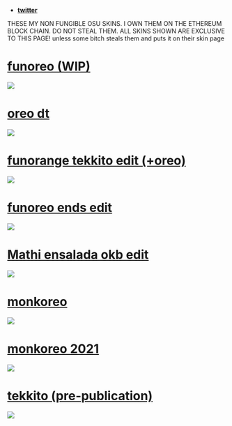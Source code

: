 * [**twitter**](https://twitter.com/kiritomc8023)

THESE MY NON FUNGIBLE OSU SKINS. I OWN THEM ON THE ETHEREUM BLOCK CHAIN. DO NOT STEAL THEM.
ALL SKINS SHOWN ARE EXCLUSIVE TO THIS PAGE! unless some bitch steals them and puts it on their skin page

# [funoreo (WIP)](https://ori09.s-ul.eu/L4Vc5Eme)
![](https://ori09.s-ul.eu/Z0OhtcUx)

# [oreo dt](https://ori09.s-ul.eu/VjRZ36BJ)
![](https://ori09.s-ul.eu/JAnAOJTY)

# [funorange tekkito edit (+oreo)](https://ori09.s-ul.eu/dE1YaPtV)
![](https://ori09.s-ul.eu/viITP1tl)

# [funoreo ends edit](https://ori09.s-ul.eu/8IuNboEF)
![](https://ori09.s-ul.eu/HInxTe8k)

# [Mathi ensalada okb edit](https://ori09.s-ul.eu/lHj4JhjX)
![](https://ori09.s-ul.eu/xQ6oIlfO)

# [monkoreo](https://ori09.s-ul.eu/FWutI8Y0)
![](https://ori09.s-ul.eu/Wfv0gAFv)

# [monkoreo 2021](https://ori09.s-ul.eu/hcXKzBxA)
![](https://ori09.s-ul.eu/eR1ou8r7)

# [tekkito (pre-publication)](https://ori09.s-ul.eu/ASfbmHhJ)
![](https://ori09.s-ul.eu/PLwY5MuI)
